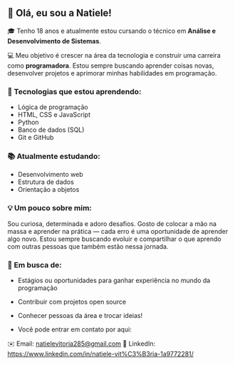 ## 👋 Olá, eu sou a Natiele!

🎓 Tenho 18 anos e atualmente estou cursando o técnico em **Análise e Desenvolvimento de Sistemas**.

💻 Meu objetivo é crescer na área da tecnologia e construir uma carreira como **programadora**. Estou sempre buscando aprender coisas novas, desenvolver projetos e aprimorar minhas habilidades em programação.

### 🚀 Tecnologias que estou aprendendo:
- Lógica de programação
- HTML, CSS e JavaScript
- Python
- Banco de dados (SQL)
- Git e GitHub

### 📚 Atualmente estudando:
- Desenvolvimento web
- Estrutura de dados
- Orientação a objetos

### 💡 Um pouco sobre mim:
Sou curiosa, determinada e adoro desafios. Gosto de colocar a mão na massa e aprender na prática — cada erro é uma oportunidade de aprender algo novo. Estou sempre buscando evoluir e compartilhar o que aprendo com outras pessoas que também estão nessa jornada.

### 🌱 Em busca de:
- Estágios ou oportunidades para ganhar experiência no mundo da programação
- Contribuir com projetos open source
- Conhecer pessoas da área e trocar ideias!

- Você pode entrar em contato por aqui:

✉️ Email: natielevitoria285@gmail.com
💼 LinkedIn: https://www.linkedin.com/in/natiele-vit%C3%B3ria-1a9772281/

